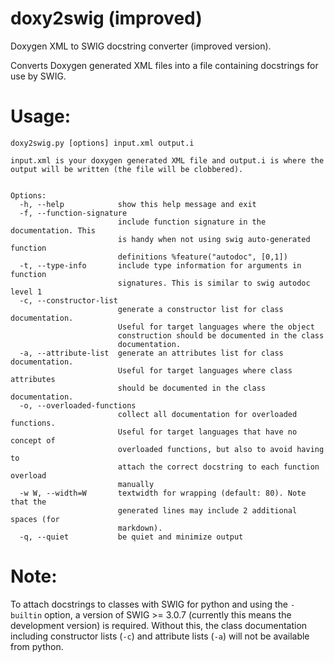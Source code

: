 # doxy2swig (improved)

Doxygen XML to SWIG docstring converter (improved version).

Converts Doxygen generated XML files into a file containing docstrings
for use by SWIG.

# Usage:
```
doxy2swig.py [options] input.xml output.i

input.xml is your doxygen generated XML file and output.i is where the
output will be written (the file will be clobbered).


Options:
  -h, --help            show this help message and exit
  -f, --function-signature
                        include function signature in the documentation. This
                        is handy when not using swig auto-generated function
                        definitions %feature("autodoc", [0,1])
  -t, --type-info       include type information for arguments in function
                        signatures. This is similar to swig autodoc level 1
  -c, --constructor-list
                        generate a constructor list for class documentation.
                        Useful for target languages where the object
                        construction should be documented in the class
                        documentation.
  -a, --attribute-list  generate an attributes list for class documentation.
                        Useful for target languages where class attributes
                        should be documented in the class documentation.
  -o, --overloaded-functions
                        collect all documentation for overloaded functions.
                        Useful for target languages that have no concept of
                        overloaded functions, but also to avoid having to
                        attach the correct docstring to each function overload
                        manually
  -w W, --width=W       textwidth for wrapping (default: 80). Note that the
                        generated lines may include 2 additional spaces (for
                        markdown).
  -q, --quiet           be quiet and minimize output
```

# Note:

To attach docstrings to classes with SWIG for python and using the `-builtin` option,
a version of SWIG >= 3.0.7 (currently this means the development version) is required.
Without this, the class documentation including constructor lists (`-c`) and attribute
lists (`-a`) will not be available from python.